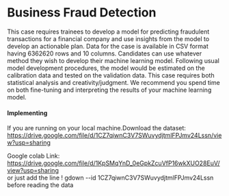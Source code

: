 # Business Fraud Detection
This case requires trainees to develop a model for predicting fraudulent transactions for a financial company and use insights from the model to develop an actionable plan. Data for the case is available in CSV format having 6362620 rows and 10 columns. Candidates can use whatever method they wish to develop their machine learning model. Following usual model development procedures, the model would be estimated on the calibration data and tested on the validation data. This case requires both statistical analysis and creativity/judgment. We recommend you spend time on both fine-tuning and interpreting the results of your machine learning model.

#### Implementing
If you are running on your local machine.Download the dataset: https://drive.google.com/file/d/1CZ7qiwnC3V7SWuvydjtmlFPJmv24Lssn/view?usp=sharing

Google colab Link: https://drive.google.com/file/d/1KpSMqYnD_0eGpkZcuVfP16wkXUO28EuV/view?usp=sharing
<br>or just add the line ! gdown --id 1CZ7qiwnC3V7SWuvydjtmlFPJmv24Lssn before reading the data
